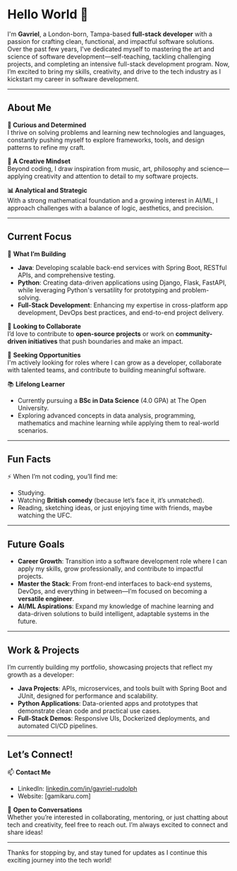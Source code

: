 

# Hello World 👋  

I'm **Gavriel**, a London-born, Tampa-based **full-stack developer** with a passion for crafting clean, functional, and impactful software solutions. Over the past few years, I've dedicated myself to mastering the art and science of software development—self-teaching, tackling challenging projects, and completing an intensive full-stack development program. Now, I’m excited to bring my skills, creativity, and drive to the tech industry as I kickstart my career in software development.

---

## About Me  

**🚀 Curious and Determined**  
I thrive on solving problems and learning new technologies and languages, constantly pushing myself to explore frameworks, tools, and design patterns to refine my craft.  

**🎨 A Creative Mindset**  
Beyond coding, I draw inspiration from music, art, philosophy and science—applying creativity and attention to detail to my software projects.  

**📊 Analytical and Strategic**  
With a strong mathematical foundation and a growing interest in AI/ML, I approach challenges with a balance of logic, aesthetics, and precision.  

---

## Current Focus  

🔭 **What I’m Building**  
- **Java**: Developing scalable back-end services with Spring Boot, RESTful APIs, and comprehensive testing.  
- **Python**: Creating data-driven applications using Django, Flask, FastAPI, while leveraging Python's versatility for prototyping and problem-solving.  
- **Full-Stack Development**: Enhancing my expertise in cross-platform app development, DevOps best practices, and end-to-end project delivery.  

👯 **Looking to Collaborate**  
I’d love to contribute to **open-source projects** or work on **community-driven initiatives** that push boundaries and make an impact.  

🤝 **Seeking Opportunities**  
I'm actively looking for roles where I can grow as a developer, collaborate with talented teams, and contribute to building meaningful software.  

📚 **Lifelong Learner**  
- Currently pursuing a **BSc in Data Science** (4.0 GPA) at The Open University.  
- Exploring advanced concepts in data analysis, programming, mathematics and machine learning while applying them to real-world scenarios.  

---

## Fun Facts  

⚡ When I’m not coding, you’ll find me:  
- Studying.  
- Watching **British comedy** (because let’s face it, it’s unmatched).  
- Reading, sketching ideas, or just enjoying time with friends, maybe watching the UFC.   

---

## Future Goals  

- **Career Growth**: Transition into a software development role where I can apply my skills, grow professionally, and contribute to impactful projects.  
- **Master the Stack**: From front-end interfaces to back-end systems, DevOps, and everything in between—I’m focused on becoming a **versatile engineer**.  
- **AI/ML Aspirations**: Expand my knowledge of machine learning and data-driven solutions to build intelligent, adaptable systems in the future.  

---

## Work & Projects  

I’m currently building my portfolio, showcasing projects that reflect my growth as a developer:  
- **Java Projects**: APIs, microservices, and tools built with Spring Boot and JUnit, designed for performance and scalability.  
- **Python Applications**: Data-oriented apps and prototypes that demonstrate clean code and practical use cases.  
- **Full-Stack Demos**: Responsive UIs, Dockerized deployments, and automated CI/CD pipelines.  

---

## Let’s Connect!  

📫 **Contact Me**  
- LinkedIn: [linkedin.com/in/gavriel-rudolph](https://www.linkedin.com/in/gavriel-rudolph)  
- Website: [gamikaru.com]

💬 **Open to Conversations**  
Whether you’re interested in collaborating, mentoring, or just chatting about tech and creativity, feel free to reach out. I’m always excited to connect and share ideas!  

---

Thanks for stopping by, and stay tuned for updates as I continue this exciting journey into the tech world!  



